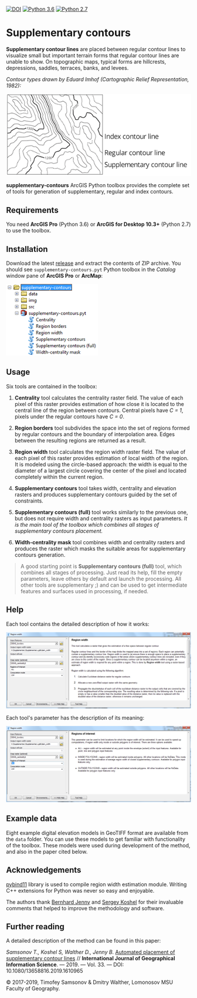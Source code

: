 [![DOI](https://zenodo.org/badge/DOI/10.5281/zenodo.1346066.svg)](https://doi.org/10.5281/zenodo.1346066) [![Python 3.6](https://img.shields.io/badge/python-3.6-red.svg)](https://www.python.org/downloads/release/python-360/) [![Python 2.7](https://img.shields.io/badge/python-2.7-orange.svg)](https://www.python.org/downloads/release/python-270/)

# Supplementary contours

**Supplementary contour lines** are placed between regular contour lines to visualize small but important terrain forms that regular contour lines are unable to show. On topographic maps, typical forms are hillcrests, depressions, saddles, terraces, banks, and levees.

*Contour types drawn by Eduard Imhof (Cartographic Relief Representation, 1982):*

![Contour types drawn by Eduard Imhof(Cartographic Relief Representation, 1982)](img/contour_types.png)

**supplementary-contours** ArcGIS Python toolbox provides the complete set of tools for generation of supplementary, regular and index contours.

## Requirements

You need **ArcGIS Pro** (Python 3.6) or **ArcGIS for Desktop 10.3+** (Python 2.7) to use the toolbox.

## Installation

Download the latest [release](https://github.com/tsamsonov/supplementary-contours/releases) and extract the contents of ZIP archive. You should see `supplementary-contours.pyt` Python toolbox in the *Catalog* window pane of **ArcGIS Pro** or **ArcMap**:

![toolbox](img/toolbox.png)

## Usage

Six tools are contained in the toolbox:

1. **Centrality** tool calculates the centrality raster field. The value of each pixel of this raster provides estimation of how close it is located to the central line of the region between contours. Central pixels have *C = 1*,
pixels under the regular contours have *C = 0*.

2. **Region borders** tool subdivides the space into the set of regions formed by regular contours and the boundary of interpolation area. Edges between the resulting regions are returned as a result.

3. **Region width** tool calculates the region width raster field. The value of each pixel of this raster provides estimation of local width of the region. It is modeled using the circle-based approach: the width is equal to the diameter of a largest circle covering the center of the pixel and located completely within the current region.

4. **Supplementary contours** tool takes width, centrality and elevation rasters and produces supplementary contours guided by the set of constraints.

5. **Supplementary contours (full)** tool works similarly to the previous one, but does not require width and centrality rasters as input parameters. *It is the main tool of the toolbox which combines all stages of supplementary contours placement.*

6. **Width-centrality mask** tool combines width and centrality rasters and produces the raster which masks the suitable areas for supplementary contours generation.

> A good starting point is **Supplementary contours (full)** tool, which combines all stages of processing. Just read its help, fill the empty parameters, leave others by default and launch the processing. All other tools are supplementary ;) and can be used to get intermediate features and surfaces used in processing, if needed.

## Help

Each tool contains the detailed description of how it works:

![toolbox](img/tool_help.png)

Each tool's parameter has the description of its meaning:

![toolbox](img/parameter_help.png)

## Example data

Eight example digital elevation models in GeoTIFF format are available from the `data` folder. You can use these models to get familiar with functionality of the toolbox. These models were used during development of the method, and also in the paper cited below.

## Acknowledgements

[pybind11](https://github.com/pybind/pybind11/) library is used to compile region width estimation module. Writing C++ extensions for Python was never so easy and enjoyable.

The authors thank [Bernhard Jenny](http://berniejenny.info/) and [Sergey Koshel](https://istina.msu.ru/profile/skoshel/) for their invaluable comments that helped to improve the methodology and software.

## Further reading

A detailed description of the method can be found in this paper:

*Samsonov T., Koshel S, Walther D., Jenny B.* [Automated placement of supplementary contour lines](https://www.researchgate.net/publication/332963490_Automated_placement_of_supplementary_contour_lines) // **International Journal of Geographical Information Science**. — 2019. — Vol. 33. — DOI: 10.1080/13658816.2019.1610965

© 2017-2019, Timofey Samsonov & Dmitry Walther, Lomonosov MSU Faculty of Geography.
